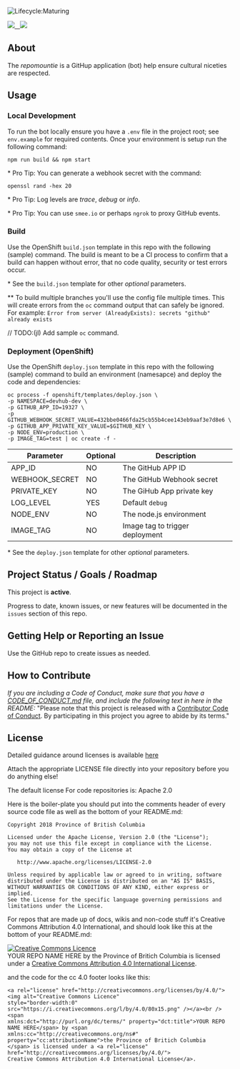 ![Lifecycle:Maturing](https://img.shields.io/badge/Lifecycle-Maturing-007EC6)

<a href="https://codeclimate.com/github/bcgov/repomountie/maintainability"><img src="https://api.codeclimate.com/v1/badges/a62462e3e0a6843c3778/maintainability" />&nbsp;&nbsp;&nbsp;</a><a href="https://codeclimate.com/github/bcgov/repomountie/test_coverage"><img src="https://api.codeclimate.com/v1/badges/a62462e3e0a6843c3778/test_coverage" /></a>

## About

The _repomountie_ is a GitHup application (bot) help ensure cultural niceties are respected.

## Usage

### Local Development

To run the bot locally ensure you have a `.env` file in the project root; see `env.example` for required contents. Once your environment is setup run the following command:

```console
npm run build && npm start
```

\* Pro Tip: You can generate a webhook secret with the command:

```console
openssl rand -hex 20
```

\* Pro Tip: Log levels are _trace_, _debug_ or _info_.

\* Pro Tip: You can use `smee.io` or perhaps `ngrok` to proxy GitHub events.

### Build

Use the OpenShift `build.json` template in this repo with the following (sample) command. The build is meant to be a CI process to confirm that a build can happen without error, that no code quality, security or test errors occur.

\* See the `build.json` template for other _optional_ parameters.

\*\* To build multiple branches you'll use the config file multiple times. This will create errors from the `oc` command output that can safely be ignored. For example: `Error from server (AlreadyExists): secrets "github" already exists`

// TODO:(jl) Add sample `oc` command.

### Deployment (OpenShift)

Use the OpenShift `deploy.json` template in this repo with the following (sample) command to build an environment (namesapce) and deploy the code and dependencies:

```console
oc process -f openshift/templates/deploy.json \
-p NAMESPACE=devhub-dev \
-p GITHUB_APP_ID=19327 \
-p GITHUB_WEBHOOK_SECRET_VALUE=432bbe0466fda25cb55b4cee143eb9aaf3e7d8e6 \
-p GITHUB_APP_PRIVATE_KEY_VALUE=$GITHUB_KEY \
-p NODE_ENV=production \
-p IMAGE_TAG=test | oc create -f -
```

| Parameter      | Optional | Description                     |
| -------------- | -------- | ------------------------------- |
| APP_ID         | NO       | The GitHub APP ID               |
| WEBHOOK_SECRET | NO       | The GitHub Webhook secret       |
| PRIVATE_KEY    | NO       | The GiHub App private key       |
| LOG_LEVEL      | YES      | Default `debug`                 |
| NODE_ENV       | NO       | The node.js environment         |
| IMAGE_TAG      | NO       | Image tag to trigger deployment |

\* See the `deploy.json` template for other _optional_ parameters.

## Project Status / Goals / Roadmap

This project is **active**.

Progress to date, known issues, or new features will be documented in the `issues` section of this repo.

## Getting Help or Reporting an Issue

Use the GitHub repo to create issues as needed.

## How to Contribute

_If you are including a Code of Conduct, make sure that you have a [CODE_OF_CONDUCT.md](SAMPLE-CODE_OF_CONDUCT.md) file, and include the following text in here in the README:_
"Please note that this project is released with a [Contributor Code of Conduct](CODE_OF_CONDUCT.md). By participating in this project you agree to abide by its terms."

## License

Detailed guidance around licenses is available
[here](/BC-Open-Source-Development-Employee-Guide/Licenses.md)

Attach the appropriate LICENSE file directly into your repository before you do anything else!

The default license For code repositories is: Apache 2.0

Here is the boiler-plate you should put into the comments header of every source code file as well as the bottom of your README.md:

    Copyright 2018 Province of British Columbia

    Licensed under the Apache License, Version 2.0 (the "License");
    you may not use this file except in compliance with the License.
    You may obtain a copy of the License at

       http://www.apache.org/licenses/LICENSE-2.0

    Unless required by applicable law or agreed to in writing, software
    distributed under the License is distributed on an "AS IS" BASIS,
    WITHOUT WARRANTIES OR CONDITIONS OF ANY KIND, either express or implied.
    See the License for the specific language governing permissions and
    limitations under the License.

For repos that are made up of docs, wikis and non-code stuff it's Creative Commons Attribution 4.0 International, and should look like this at the bottom of your README.md:

<a rel="license" href="http://creativecommons.org/licenses/by/4.0/"><img alt="Creative Commons Licence" style="border-width:0" src="https://i.creativecommons.org/l/by/4.0/80x15.png" /></a><br /><span xmlns:dct="http://purl.org/dc/terms/" property="dct:title">YOUR REPO NAME HERE</span> by <span xmlns:cc="http://creativecommons.org/ns#" property="cc:attributionName">the Province of Britich Columbia</span> is licensed under a <a rel="license" href="http://creativecommons.org/licenses/by/4.0/">Creative Commons Attribution 4.0 International License</a>.

and the code for the cc 4.0 footer looks like this:

    <a rel="license" href="http://creativecommons.org/licenses/by/4.0/"><img alt="Creative Commons Licence"
    style="border-width:0" src="https://i.creativecommons.org/l/by/4.0/80x15.png" /></a><br /><span
    xmlns:dct="http://purl.org/dc/terms/" property="dct:title">YOUR REPO NAME HERE</span> by <span
    xmlns:cc="http://creativecommons.org/ns#" property="cc:attributionName">the Province of Britich Columbia
    </span> is licensed under a <a rel="license" href="http://creativecommons.org/licenses/by/4.0/">
    Creative Commons Attribution 4.0 International License</a>.

[export-xcarchive]: https://github.com/bcdevops/mobile-cicd-api/raw/develop/doc/images/export-xcarchive.gif 'Prepare & Export xcarchive'
